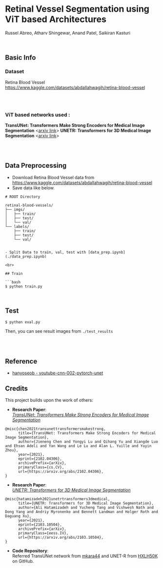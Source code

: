 # Retinal Vessel Segmentation using ViT based Architectures

Russel Abreo, Atharv Shingewar, Anand Patel, Saikiran Kasturi 

<br>

## Basic Info

### Dataset

Retina Blood Vessel <https://www.kaggle.com/datasets/abdallahwagih/retina-blood-vessel>

<br><br>

### ViT based networks used :

**TransUNet: Transformers Make Strong Encoders for Medical Image Segmentation** \<[arxiv link](https://arxiv.org/abs/2102.04306)\>
**UNETR: Transformers for 3D Medical Image Segmentation** \<[arxiv link](https://arxiv.org/abs/2103.10504)\>


<br><br>

## Data Preprocessing

- Download Retina Blood Vessel data from <https://www.kaggle.com/datasets/abdallahwagih/retina-blood-vessel> 
- Save data like below.  

```
# ROOT Directory

retinal-blood-vessels/
├── imgs/
│   ├── train/
│   ├── test/
│   └── val/
└── labels/
    ├── train/
    ├── test/
    └── val/


- Split Data to train, val, test with [data_prep.ipynb](./data_prep.ipynb)

<br>

## Train

```bash
$ python train.py
```

<br>

## Test

```bash
$ python eval.py
```

Then, you can see result images from `./test_results`  

<br><br>

## Reference

- [hanyoseob - youtube-cnn-002-pytorch-unet](https://github.com/hanyoseob/youtube-cnn-002-pytorch-unet)

## Credits

This project builds upon the work of others:

- **Research Paper**:  
  [*TransUNet: Transformers Make Strong Encoders for Medical Image Segmentation*](https://arxiv.org/abs/2102.04306) 
```
@misc{chen2021transunettransformersmakestrong,
      title={TransUNet: Transformers Make Strong Encoders for Medical Image Segmentation}, 
      author={Jieneng Chen and Yongyi Lu and Qihang Yu and Xiangde Luo and Ehsan Adeli and Yan Wang and Le Lu and Alan L. Yuille and Yuyin Zhou},
      year={2021},
      eprint={2102.04306},
      archivePrefix={arXiv},
      primaryClass={cs.CV},
      url={https://arxiv.org/abs/2102.04306}, 
}
```

- **Research Paper**:  
  [*UNETR: Transformers for 3D Medical Image Segmentation*](https://arxiv.org/abs/2103.10504) 
```
@misc{hatamizadeh2021unetrtransformers3dmedical,
      title={UNETR: Transformers for 3D Medical Image Segmentation}, 
      author={Ali Hatamizadeh and Yucheng Tang and Vishwesh Nath and Dong Yang and Andriy Myronenko and Bennett Landman and Holger Roth and Daguang Xu},
      year={2021},
      eprint={2103.10504},
      archivePrefix={arXiv},
      primaryClass={eess.IV},
      url={https://arxiv.org/abs/2103.10504}, 
}
```

    
- **Code Repository**:  
  Referred TransUNet network from [mkara44](https://github.com/mkara44/transunet_pytorch) and UNET-R from [HXLH50K](https://github.com/HXLH50K/U-Net-Transformer) on GitHub. 
